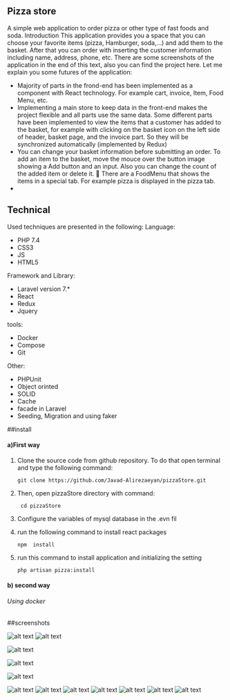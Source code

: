 ## Pizza store
A simple web application to order pizza or other type of fast foods and soda.
Introduction
This application provides you a space that you can choose your favorite items (pizza, Hamburger,
soda,…) and add them to the basket. After that you can order with inserting the customer information
including name, address, phone, etc. There are some screenshots of the application in the end of this
text, also you can find the project here. Let me explain you some futures of the application:
<ul>
<li>Majority of parts in the frond-end has been implemented as a component with React
    technology. For example cart, invoice, Item, Food Menu, etc.</li>
<li>Implementing a main store to keep data in the front-end makes the project flexible and all parts
    use the same data. Some different parts have been implemented to view the items that a
    customer has added to the basket, for example with clicking on the basket icon on the left side
    of header, basket page, and the invoice part. So they will be synchronized automatically
    (implemented by Redux)</li>
<li>You can change your basket information before submitting an order. To add an item to the
    basket, move the mouce over the button image showing a Add button and an input. Also you
    can change the count of the added item or delete it.
     There are a FoodMenu that shows the items in a special tab. For example pizza is displayed in
    the pizza tab.</li>
<li></li>
</ul>

## Technical
Used techniques are presented in the following:
Language:
<ul>
 <li> PHP 7.4</li>
 <li>CSS3</li>
 <li>JS</li>
 <li>HTML5</li>
</ul>
Framework and Library:
<ul>
 <li>Laravel version 7.*</li>
 <li>React</li>
 <li>Redux</li>
 <li>Jquery</li>
</ul>

tools:
<ul>
 <li>Docker</li>
 <li>Compose</li>
 <li>Git</li>
</ul>

Other:
<ul>
 <li>PHPUnit</li>
 <li>Object orinted</li>
 <li>SOLID</li>
 <li>Cache</li>
 <li>facade in Laravel</li>
 <li>Seeding, Migration and using faker</li>
</ul>



##install

#### a)First way
 1. Clone the source code from github repository. To do that open terminal and type the following command:

        git clone https://github.com/Javad-Alirezaeyan/pizzaStore.git

2. Then, open  pizzaStore  directory with command:

        cd pizzaStore
3. Configure the variables of mysql database in the .evn fil

4.  run the following command to install react packages
       
        npm  install

5. run this command to install application and  initializing the setting

       php artisan pizza:install

#### b) second way
###### Using docker
    
    
    
##screenshots


![alt text](https://github.com/Javad-Alirezaeyan/pizzaStore/blob/master/screenshots/12.png)
![alt text](https://github.com/Javad-Alirezaeyan/pizzaStore/blob/master/screenshots/1.png)


![alt text](https://github.com/Javad-Alirezaeyan/pizzaStore/blob/master/screenshots/2.png)

![alt text](https://github.com/Javad-Alirezaeyan/pizzaStore/blob/master/screenshots/6.png)

![alt text](https://github.com/Javad-Alirezaeyan/pizzaStore/blob/master/screenshots/3.png)


![alt text](https://github.com/Javad-Alirezaeyan/pizzaStore/blob/master/screenshots/4.png)
![alt text](https://github.com/Javad-Alirezaeyan/pizzaStore/blob/master/screenshots/5.png)
![alt text](https://github.com/Javad-Alirezaeyan/pizzaStore/blob/master/screenshots/7.png)
![alt text](https://github.com/Javad-Alirezaeyan/pizzaStore/blob/master/screenshots/8.png)
![alt text](https://github.com/Javad-Alirezaeyan/pizzaStore/blob/master/screenshots/9.png)
![alt text](https://github.com/Javad-Alirezaeyan/pizzaStore/blob/master/screenshots/10.png)
![alt text](https://github.com/Javad-Alirezaeyan/pizzaStore/blob/master/screenshots/11.png)